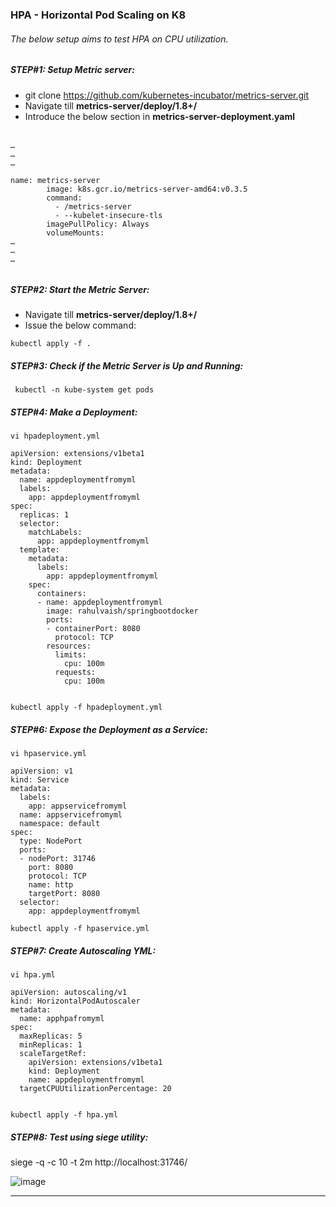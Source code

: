 ### HPA - Horizontal Pod Scaling on K8
###### The below setup aims to test HPA on CPU utilization. 

##### STEP#1: Setup Metric server: </br>
  - git clone https://github.com/kubernetes-incubator/metrics-server.git </br>
  - Navigate till **metrics-server/deploy/1.8+/** </br>
  - Introduce the below section in **metrics-server-deployment.yaml** </br> </br>

```
…
…
…

name: metrics-server
        image: k8s.gcr.io/metrics-server-amd64:v0.3.5
        command:
          - /metrics-server
          - --kubelet-insecure-tls
        imagePullPolicy: Always
        volumeMounts:
…
…
…
        
 ```
##### STEP#2: Start the Metric Server: </br>
  - Navigate till **metrics-server/deploy/1.8+/** </br>
  - Issue the below command: </br>
  ```
  kubectl apply -f .
  ```
  
##### STEP#3: Check if the Metric Server is Up and Running: </br> 
```
 kubectl -n kube-system get pods
```
##### STEP#4: Make a Deployment:
```
vi hpadeployment.yml
```
```
apiVersion: extensions/v1beta1
kind: Deployment
metadata:
  name: appdeploymentfromyml
  labels:
    app: appdeploymentfromyml
spec:
  replicas: 1
  selector:
    matchLabels:
      app: appdeploymentfromyml
  template:
    metadata:
      labels:
        app: appdeploymentfromyml
    spec:
      containers:
      - name: appdeploymentfromyml
        image: rahulvaish/springbootdocker
        ports:
        - containerPort: 8080
          protocol: TCP
        resources:
          limits:
            cpu: 100m
          requests:
            cpu: 100m
            
```
```
kubectl apply -f hpadeployment.yml
```
##### STEP#6: Expose the Deployment as a Service:

```
vi hpaservice.yml
```
```
apiVersion: v1
kind: Service
metadata:
  labels:
    app: appservicefromyml
  name: appservicefromyml
  namespace: default
spec:
  type: NodePort
  ports:
  - nodePort: 31746
    port: 8080
    protocol: TCP
    name: http
    targetPort: 8080
  selector:
    app: appdeploymentfromyml

```
```
kubectl apply -f hpaservice.yml
```
##### STEP#7: Create Autoscaling YML:
```
vi hpa.yml
```

```
apiVersion: autoscaling/v1
kind: HorizontalPodAutoscaler
metadata:
  name: apphpafromyml
spec:
  maxReplicas: 5
  minReplicas: 1
  scaleTargetRef:
    apiVersion: extensions/v1beta1
    kind: Deployment
    name: appdeploymentfromyml
  targetCPUUtilizationPercentage: 20
  
```
```
kubectl apply -f hpa.yml
```
##### STEP#8: Test using *siege* utility:
siege -q -c 10 -t 2m http://localhost:31746/

![image](https://user-images.githubusercontent.com/689226/65833314-931fba00-e2ec-11e9-8d29-9a5f1a572ffc.png)

<hr>


